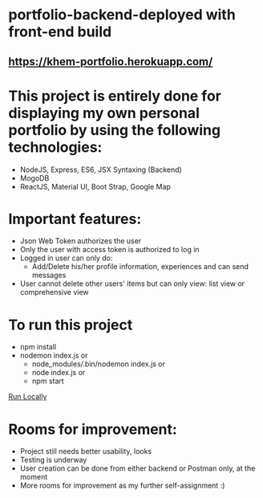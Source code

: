 # portfolio-backend-deployed with front-end build

## https://khem-portfolio.herokuapp.com/

# This project is entirely done for displaying my own personal portfolio by using the following technologies:

- NodeJS, Express, ES6, JSX Syntaxing (Backend)
- MogoDB
- ReactJS, Material UI, Boot Strap, Google Map

# Important features:

- Json Web Token authorizes the user
- Only the user with access token is authorized to log in
- Logged in user can only do:
  - Add/Delete his/her profile information, experiences and can send messages
- User cannot delete other users' items but can only view: list view or comprehensive view

# To run this project

- npm install
- nodemon index.js or
  - node_modules/.bin/nodemon index.js or
  - node index.js or
  - npm start

[Run Locally](http://localhost:3000/)

# Rooms for improvement:

- Project still needs better usability, looks
- Testing is underway
- User creation can be done from either backend or Postman only, at the moment
- More rooms for improvement as my further self-assignment :)
